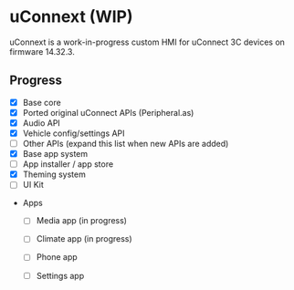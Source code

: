 # **uConnext (WIP)**
uConnext is a work-in-progress custom HMI for uConnect 3C devices on firmware 14.32.3.

## Progress

 - [x] Base core
 - [x] Ported original uConnect APIs (Peripheral.as)
 - [x] Audio API
 - [x] Vehicle config/settings API
 - [ ] Other APIs (expand this list when new APIs are added)
 - [x] Base app system
 - [ ] App installer / app store
 - [x] Theming system
 - [ ] UI Kit
 - Apps
	 - [ ] Media app (in progress)
	 - [ ] Climate app (in progress)
	 - [ ] Phone app
	 - [ ] Settings app


